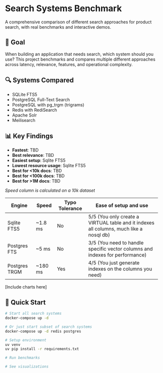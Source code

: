 # Search Systems Benchmark

A comprehensive comparison of different search approaches for product search,
with real benchmarks and interactive demos.

## 🎯 Goal

When building an application that needs search, which system should you use?
This project benchmarks and compares multiple different approaches across latency,
relevance, features, and operational complexity.

## 🔍 Systems Compared

- SQLite FTS5
- PostgreSQL Full-Text Search
- PostgreSQL with pg_trgm (trigrams)
- Redis with RediSearch
- Apache Solr
- Meilisearch

## 📊 Key Findings

- **Fastest**: TBD
- **Best relevance**: TBD
- **Easiest setup**: Sqlite FTS5
- **Lowest resource usage**: Sqlite FTS5
- **Best for <10k docs**: TBD
- **Best for <100k docs**: TBD
- **Best for >1M docs**: TBD

_Speed column is calculated on a 10k dataset_

| Engine        | Speed   | Typo Tolerance | Ease of setup and use                                                                  |
| ------------- | ------- | -------------- | -------------------------------------------------------------------------------------- |
| Sqlite FTS5   | ~1.8 ms | No             | 5/5 (You only create a VIRTUAL table and it indexes all columns, much like a nosql db) |
| Postgres FTS  | ~5 ms   | No             | 3/5 (You need to handle specific vector columns and indexes for performance)           |
| Postgres TRGM | ~180 ms | Yes            | 4/5 (You just generate indexes on the columns you need)                                |

[Include charts here]

## 🚀 Quick Start

```bash
# Start all search systems
docker-compose up -d

# Or just start subset of search systems
docker-compose up -d redis postgres

# Setup environment
uv venv
uv pip install -r requirements.txt

# Run benchmarks

# See visualizations

```
